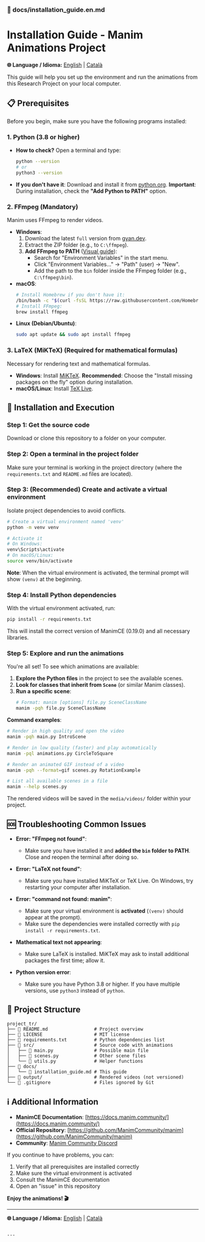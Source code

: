 ### 📄 docs/installation_guide.en.md

# Installation Guide - Manim Animations Project

**🌐 Language / Idioma:** [English](installation_guide.md) | [Català](../ca/guia_execucio.md)

This guide will help you set up the environment and run the animations from this Research Project on your local computer.

## 📋 Prerequisites

Before you begin, make sure you have the following programs installed:

### 1. Python (3.8 or higher)

- **How to check?** Open a terminal and type:
  ```bash
  python --version
  # or
  python3 --version
  ```
- **If you don't have it**: Download and install it from [python.org](https://www.python.org/downloads/). **Important**: During installation, check the **"Add Python to PATH"** option.

### 2. FFmpeg (Mandatory)

Manim uses FFmpeg to render videos.

- **Windows**:
  1.  Download the latest `full` version from [gyan.dev](https://www.gyan.dev/ffmpeg/builds/).
  2.  Extract the ZIP folder (e.g., to `C:\ffmpeg`).
  3.  **Add FFmpeg to PATH** ([Visual guide](https://www.architectryan.com/2018/03/17/add-to-the-path-on-windows-10/)):
      - Search for "Environment Variables" in the start menu.
      - Click "Environment Variables..." → "Path" (user) → "New".
      - Add the path to the `bin` folder inside the FFmpeg folder (e.g., `C:\ffmpeg\bin`).
- **macOS**:
  ```bash
  # Install Homebrew if you don't have it:
  /bin/bash -c "$(curl -fsSL https://raw.githubusercontent.com/Homebrew/install/HEAD/install.sh)"
  # Install FFmpeg:
  brew install ffmpeg
  ```
- **Linux (Debian/Ubuntu)**:
  ```bash
  sudo apt update && sudo apt install ffmpeg
  ```

### 3. LaTeX (MiKTeX) (Required for mathematical formulas)

Necessary for rendering text and mathematical formulas.

- **Windows**: Install [MiKTeX](https://miktex.org/download). **Recommended**: Choose the "Install missing packages on the fly" option during installation.
- **macOS/Linux**: Install [TeX Live](https://www.tug.org/texlive/).

## 🚀 Installation and Execution

### Step 1: Get the source code

Download or clone this repository to a folder on your computer.

### Step 2: Open a terminal in the project folder

Make sure your terminal is working in the project directory (where the `requirements.txt` and `README.md` files are located).

### Step 3: (Recommended) Create and activate a virtual environment

Isolate project dependencies to avoid conflicts.

```bash
# Create a virtual environment named 'venv'
python -m venv venv

# Activate it
# On Windows:
venv\Scripts\activate
# On macOS/Linux:
source venv/bin/activate
```

**Note**: When the virtual environment is activated, the terminal prompt will show `(venv)` at the beginning.

### Step 4: Install Python dependencies

With the virtual environment activated, run:

```bash
pip install -r requirements.txt
```

This will install the correct version of ManimCE (0.19.0) and all necessary libraries.

### Step 5: Explore and run the animations

You're all set! To see which animations are available:

1.  **Explore the Python files** in the project to see the available scenes.
2.  **Look for classes that inherit from `Scene`** (or similar Manim classes).
3.  **Run a specific scene**:
    ```bash
    # Format: manim [options] file.py SceneClassName
    manim -pqh file.py SceneClassName
    ```

**Command examples**:

```bash
# Render in high quality and open the video
manim -pqh main.py IntroScene

# Render in low quality (faster) and play automatically
manim -pql animations.py CircleToSquare

# Render an animated GIF instead of a video
manim -pqh --format=gif scenes.py RotationExample

# List all available scenes in a file
manim --help scenes.py
```

The rendered videos will be saved in the `media/videos/` folder within your project.

## 🆘 Troubleshooting Common Issues

- **Error: "FFmpeg not found"**:

  - Make sure you have installed it and **added the `bin` folder to PATH**. Close and reopen the terminal after doing so.

- **Error: "LaTeX not found"**:

  - Make sure you have installed MiKTeX or TeX Live. On Windows, try restarting your computer after installation.

- **Error: "command not found: manim"**:

  - Make sure your virtual environment is **activated** (`(venv)` should appear at the prompt).
  - Make sure the dependencies were installed correctly with `pip install -r requirements.txt`.

- **Mathematical text not appearing**:

  - Make sure LaTeX is installed. MiKTeX may ask to install additional packages the first time; allow it.

- **Python version error**:
  - Make sure you have Python 3.8 or higher. If you have multiple versions, use `python3` instead of `python`.

## 📁 Project Structure

```
project_tr/
├── 📄 README.md                 # Project overview
├── 📄 LICENSE                   # MIT license
├── 📄 requirements.txt          # Python dependencies list
├── 📁 src/                      # Source code with animations
│   ├── 📄 main.py               # Possible main file
│   ├── 📄 scenes.py             # Other scene files
│   └── 📄 utils.py              # Helper functions
├── 📁 docs/
│   └── 📄 installation_guide.md # This guide
├── 📁 output/                   # Rendered videos (not versioned)
└── 📄 .gitignore                # Files ignored by Git
```

## ℹ️ Additional Information

- **ManimCE Documentation**: [https://docs.manim.community/](https://docs.manim.community/)
- **Official Repository**: [https://github.com/ManimCommunity/manim](https://github.com/ManimCommunity/manim)
- **Community**: [Manim Community Discord](https://manim.community/discord)

If you continue to have problems, you can:

1.  Verify that all prerequisites are installed correctly
2.  Make sure the virtual environment is activated
3.  Consult the ManimCE documentation
4.  Open an "issue" in this repository

**Enjoy the animations! 🎬**

---

**🌐 Language / Idioma:** [English](installation_guide.md) | [Català](../ca/guia_execucio.md)

```

---
```
